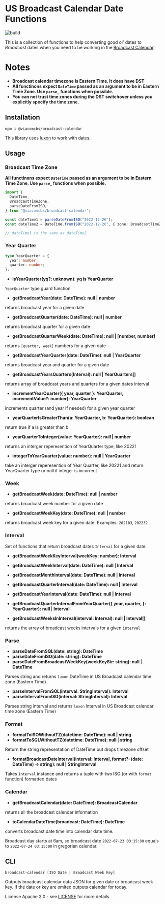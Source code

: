 # US Broadcast Calendar Date Functions

![build](https://github.com/ViacomInc/broadcast-calendar/actions/workflows/main.yml/badge.svg)

This is a collection of functions to help converting good ol' dates to
_Broadcast_ dates when you need to be working in the
[Broadcast Calendar](https://en.wikipedia.org/wiki/Broadcast_calendar).

# Notes

- **Broadcast calendar timezone is Eastern Time. It does have DST**
- **All functinons expect `DateTime` passed as an argument to be in Eastern Time Zone. Use `parse_` functions when possible.**
- **You can not trust time zones during the DST switchover unless you explicitly specify the time zone.**

## Installation

`npm i @viacomcbs/broadcast-calendar`

This library uses [luxon](https://moment.github.io/luxon/) to work with dates.

## Usage

### Broadcast Time Zone

**All functinons expect `DateTime` passed as an argument to be in Eastern Time Zone. Use `parse_` functions when possible.**

```ts
import {
  DateTime,
  BroadcastTimeZone,
  parseDateFromISO,
} from "@viacomcbs/broadcast-calendar";

const dateTime1 = parseDateFromISO("2022-12-26");
const dateTime2 = DateTime.fromISO("2022-12-26", { zone: BroadcastTimeZone });

// dateTime1 is the same as dateTime2
```

### Year Quarter

```ts
type YearQuarter = {
  year: number;
  quarter: number;
};
```

- **isYearQuarter(yq?: unknown): yq is YearQuarter**

`YearQuarter` type guard function

- **getBroadcastYear(date: DateTime): null | number**

returns broadcast year for a given date

- **getBroadcastQuarter(date: DateTime): null | number**

returns broadcast quarter for a given date

- **getBroadcastQuarterWeek(date: DateTime): null | [number, number]**

returns `[quarter, week]` numbers for a given date

- **getBroadcastYearQuarter(date: DateTime): null | YearQuarter**

returns broadcast year and quarter for a given date

- **getBroadcastYearsQuarters(Interval): null | YearQuarters[]**

returns array of broadcast years and quarters for a given dates interval

- **incrementYearQuarter({ year, quarter }: YearQuarter, incrementValue?: number): YearQuarter**

increments quarter (and year if needed) for a given year quarter

- **yearQuarterIsGreaterThan(a: YearQuarter, b: YearQuarter): boolean**

return true if a is greater than b

- **yearQuarterToInteger(value: YearQuarter): null | number**

returns an interger reperesention of YearQuarter type, like 20221

- **integerToYearQuarter(value: number): null | YearQuarter**

take an interger reperesention of Year Quarter, like 20221 and return YearQuarter type or null if integer is incorrect

### Week

- **getBroadcastWeek(date: DateTime): null | number**

returns broadcast week number for a given date

- **getBroadcastWeekKey(date: DateTime): null | number**

returns broadcast week key for a given date. Examples: `202103`, `202232`

### Interval

Set of functions that return broadcast dates `Interval` for a given date.

- **getBroadcastWeekKeyInterval(weekKey: number): Interval**
- **getBroadcastWeekInterval(date: DateTime): null | Interval**
- **getBroadcastMonthInterval(date: DateTime): null | Interval**
- **getBroadcastQuarterInterval(date: DateTime): null | Interval**
- **getBroadcastYearInterval(date: DateTime): null | Interval**
- **getBroadcastQuarterIntervalFromYearQuarter({ year, quarter, }: YearQuarter): null | Interval**

- **getBroadcastWeeksInInterval(interval: Interval): null | Interval[]**

returns the array of broadcast weeks intervals for a given `interval`

### Parse

- **parseDateFromSQL(date: string): DateTime**
- **parseDateFromISO(date: string): DateTime**
- **parseDateFromBroadcastWeekKey(weekKeyStr: string): null | DateTime**

Parses string and returns `luxon` DateTime in US Broadcast calendar time zone (Eastern Time)

- **parseIntervalFromSQL(interval: StringInterval): Interval**
- **parseIntervalFromISO(interval: StringInterval): Interval**

Parses string interval and returns `luxon` Interval in US Broadcast calendar time zone (Eastern Time)

### Format

- **formatToISOWithoutTZ(datetime: DateTime): null | string**
- **formatToSQLWithoutTZ(datetime: DateTime): null | string**

Return the string representation of DateTime but drops timezone offset

- **formatBroadcastDateInterval(interval: Interval, format?: (date: DateTime) => string): null | StringInterval**

Takes `Interval` instance and returns a tuple with two ISO (or with `format` function) formatted dates

### Calendar

- **getBroadcastCalendar(date: DateTime): BroadcastCalendar**

returns all the broadcast calendar information

- **toCalendarDateTime(broadcast: DateTime): DateTime**

converts broadcast date time into calendar date time.

Broadcast day starts at 6am, so broadcast date `2022-07-23 03:15:00` equals to `2022-07-24 03:15:00` in gregorian calendar.

## CLI

`broadcast-calendar [ISO Date | Broadcast Week Key]`

Outputs broadcast calendar data JSON for given date or broadcast week key. If the date or key are omited outputs calendar for today.

License Apache 2.0 - see [LICENSE](./LICENSE) for more details.
